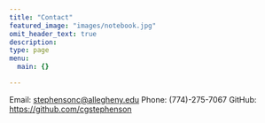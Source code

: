 ```yaml
---
title: "Contact"
featured_image: "images/notebook.jpg"
omit_header_text: true
description:
type: page
menu:
  main: {}

---
```


Email: stephensonc@allegheny.edu
Phone: (774)-275-7067
GitHub: https://github.com/cgstephenson
